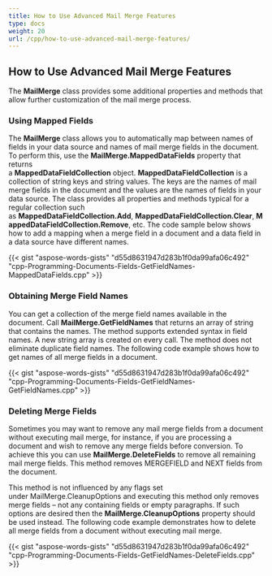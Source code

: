 ```yaml
---
title: How to Use Advanced Mail Merge Features
type: docs
weight: 20
url: /cpp/how-to-use-advanced-mail-merge-features/
---
```


## How to Use Advanced Mail Merge Features

The **MailMerge** class provides some additional properties and methods that allow further customization of the mail merge process.

### Using Mapped Fields

The **MailMerge** class allows you to automatically map between names of fields in your data source and names of mail merge fields in the document. To perform this, use the **MailMerge.MappedDataFields** property that returns a **MappedDataFieldCollection** object. **MappedDataFieldCollection** is a collection of string keys and string values. The keys are the names of mail merge fields in the document and the values are the names of fields in your data source. The class provides all properties and methods typical for a regular collection such as **MappedDataFieldCollection.Add**, **MappedDataFieldCollection.Clear**, **MappedDataFieldCollection.Remove**, etc. The code sample below shows how to add a mapping when a merge field in a document and a data field in a data source have different names.

{{< gist "aspose-words-gists" "d55d8631947d283b1f0da99afa06c492" "cpp-Programming-Documents-Fields-GetFieldNames-MappedDataFields.cpp" >}}

### Obtaining Merge Field Names

You can get a collection of the merge field names available in the document. Call **MailMerge.GetFieldNames** that returns an array of string that contains the names. The method supports extended syntax in field names. A new string array is created on every call. The method does not eliminate duplicate field names. The following code example shows how to get names of all merge fields in a document.

{{< gist "aspose-words-gists" "d55d8631947d283b1f0da99afa06c492" "cpp-Programming-Documents-Fields-GetFieldNames-GetFieldNames.cpp" >}}

### Deleting Merge Fields

Sometimes you may want to remove any mail merge fields from a document without executing mail merge, for instance, if you are processing a document and wish to remove any merge fields before conversion. To achieve this you can use **MailMerge.DeleteFields** to remove all remaining mail merge fields. This method removes MERGEFIELD and NEXT fields from the document.

This method is not influenced by any flags set under MailMerge.CleanupOptions and executing this method only removes merge fields – not any containing fields or empty paragraphs. If such options are desired then the **MailMerge.CleanupOptions** property should be used instead. The following code example demonstrates how to delete all merge fields from a document without executing mail merge.

{{< gist "aspose-words-gists" "d55d8631947d283b1f0da99afa06c492" "cpp-Programming-Documents-Fields-GetFieldNames-DeleteFields.cpp" >}}
